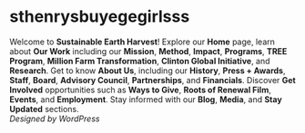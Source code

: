 # sthenrysbuyegegirlsss
Welcome to **Sustainable Earth Harvest**! Explore our **Home** page, learn about **Our Work** including our **Mission**, **Method**, **Impact**, **Programs**, **TREE Program**, **Million Farm Transformation**, **Clinton Global Initiative**, and **Research**. Get to know **About Us**, including our **History**, **Press + Awards**, **Staff**, **Board**, **Advisory Council**, **Partnerships**, and **Financials**. Discover **Get Involved** opportunities such as **Ways to Give**, **Roots of Renewal Film**, **Events**, and **Employment**. Stay informed with our **Blog**, **Media**, and **Stay Updated** sections.  
*Designed by WordPress*
